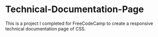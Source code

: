 # Technical-Documentation-Page
This is a project I completed for FreeCodeCamp to create a responsive technical documentation page of CSS.

